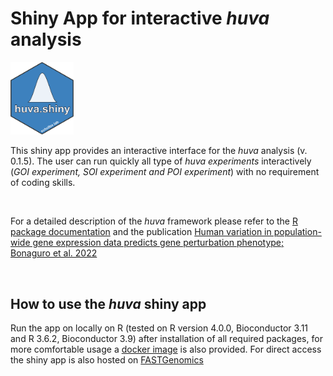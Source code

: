 # Shiny App for interactive *huva* analysis
<img src="./logo/huvashiny_logo.png" width="20%"> 
<br/>

This shiny app provides an interactive interface for the *huva* analysis (v. 0.1.5). The user can run quickly all type of *huva experiments* interactively (*GOI experiment, SOI experiment and POI experiment*) with no requirement of coding skills.

<br/>

For a detailed description of the *huva* framework please refer to the [R package documentation](https://github.com/lorenzobonaguro/huva) and the publication [Human variation in population-wide gene expression data predicts gene perturbation phenotype; Bonaguro et al. 2022](https://www.cell.com/iscience/fulltext/S2589-0042(22)01600-5#%20)

<br/>

## How to use the *huva* shiny app
Run the app on locally on R (tested on R version 4.0.0, Bioconductor 3.11 and R 3.6.2, Bioconductor 3.9) after installation of all required packages, for more comfortable usage a [docker image](https://hub.docker.com/r/lorenzobonaguro/huva.shiny_docker) is also provided. For direct access the shiny app is also hosted on [FASTGenomics](https://beta.fastgenomics.org/a/huva)